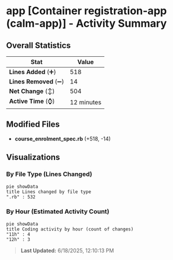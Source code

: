 # app [Container registration-app (calm-app)] - Activity Summary 

## Overall Statistics

| Stat                   | Value                                                             |
| ---------------------- | ----------------------------------------------------------------- |
| **Lines Added** (➕)   | 518                                          |
| **Lines Removed** (➖) | 14                                        |
| **Net Change** (↕)    | 504                |
| **Active Time** (⌚)   | 12 minutes |


## Modified Files
- **course_enrolment_spec.rb** (+518, -14)

## Visualizations

### By File Type (Lines Changed)

```mermaid
pie showData
title Lines changed by file type
".rb" : 532
```

### By Hour (Estimated Activity Count)

```mermaid
pie showData
title Coding activity by hour (count of changes)
"11h" : 4
"12h" : 3
```


> **Last Updated:** 6/18/2025, 12:10:13 PM